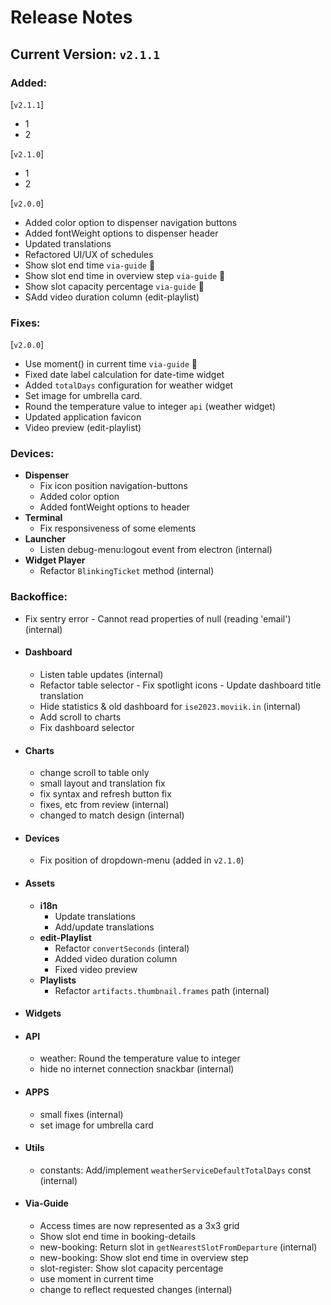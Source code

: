 # Release Notes
## Current Version: `v2.1.1`

### Added:
  [`v2.1.1`]
  - 1
  - 2
     
  [`v2.1.0`]
  - 1 
  - 2
     

  [`v2.0.0`]
  - Added color option to dispenser navigation buttons
  - Added fontWeight options to dispenser header
  - Updated translations
  - Refactored UI/UX of schedules
  - Show slot end time `via-guide` ​🚀​
  - Show slot end time in overview step `via-guide` ​🚀​
  - Show slot capacity percentage `via-guide` ​🚀​
  - SAdd video duration column (edit-playlist)

### Fixes:
  [`v2.0.0`]
  - Use moment() in current time `via-guide` ​🚀​
  - Fixed date label calculation for date-time widget  
  - Added `totalDays` configuration for weather widget
  - Set image for umbrella card.
  - Round the temperature value to integer `api` (weather widget)
  - Updated application favicon 
  - Video preview (edit-playlist)
  

### Devices: 
- **Dispenser**
  - Fix icon position navigation-buttons
  - Added color option
  - Added fontWeight options to header
- **Terminal**
  - Fix responsiveness of some elements
- **Launcher** 
     - Listen debug-menu:logout event from electron (internal)
- **Widget Player**
     - Refactor `BlinkingTicket` method (internal)

### Backoffice: 
 - Fix sentry error - Cannot read properties of null (reading 'email') (internal)
 - #### Dashboard
    -  Listen table updates (internal)
    -  Refactor table selector - Fix spotlight icons - Update dashboard title translation
    -  Hide statistics & old dashboard for `ise2023.moviik.in` (internal)
    -  Add scroll to charts
    -  Fix dashboard selector
 - #### Charts
   - change scroll to table only 
   - small layout and translation fix
   - fix syntax and refresh button fix
   - fixes, etc from review (internal)
   - changed to match design (internal)
 - #### Devices
   - Fix position of dropdown-menu (added in `v2.1.0`)
 - #### Assets
   - **i18n**
     - Update translations
     - Add/update translations
   - **edit-Playlist**
     - Refactor `convertSeconds` (interal)
     - Added video duration column
     - Fixed video preview 
   - **Playlists**
     - Refactor `artifacts.thumbnail.frames` path (internal)
 - #### Widgets
  
   
 - #### API
   - weather: Round the temperature value to integer 
   - hide no internet connection snackbar (internal)
 - #### APPS
   - small fixes (internal)
   - set image for umbrella card
 - #### Utils
   - constants: Add/implement `weatherServiceDefaultTotalDays` const (internal)
 - #### Via-Guide
   - Access times are now represented as a 3x3 grid 
   - Show slot end time in booking-details
   - new-booking: Return slot in `getNearestSlotFromDeparture` (internal)
   - new-booking: Show slot end time in overview step 
   - slot-register: Show slot capacity percentage 
   - use moment in current time
   - change to reflect requested changes (internal)